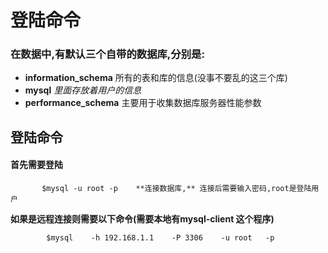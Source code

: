 # 登陆命令

### 在数据中,有默认三个自带的数据库,分别是:

* **information\_schema**      所有的表和库的信息\(没事不要乱的这三个库\)
* **mysql**                               _里面存放着用户的信息_
* **performance\_schema**    主要用于收集数据库服务器性能参数

## 登陆命令

#### 首先需要登陆

           $mysql -u root -p    **连接数据库,** 连接后需要输入密码,root是登陆用户

**如果是远程连接则需要以下命令\(需要本地有mysql-client 这个程序\)**

            $mysql    -h 192.168.1.1    -P 3306    -u root   -p




